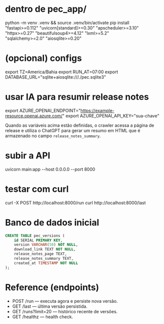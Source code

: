 # dentro de pec_app/
python -m venv .venv && source .venv/bin/activate
pip install "fastapi>=0.112" "uvicorn[standard]>=0.30" "apscheduler>=3.10" \
            "httpx>=0.27" "beautifulsoup4>=4.12" "lxml>=5.2" \
            "sqlalchemy>=2.0" "aiosqlite>=0.20"

# (opcional) configs
export TZ=America/Bahia
export RUN_AT=07:00
export DATABASE_URL="sqlite+aiosqlite:///./pec.sqlite3"
# usar IA para resumir release notes
export AZURE_OPENAI_ENDPOINT="https://example-resource.openai.azure.com/"
export AZURE_OPENAI_API_KEY="sua-chave"

Quando as variáveis acima estão definidas, o crawler acessa a página de
release e utiliza o ChatGPT para gerar um resumo em HTML que é armazenado
no campo `release_notes_summary`.

# subir a API

uvicorn main:app --host 0.0.0.0 --port 8000

# testar com curl

curl -X POST http://localhost:8000/run
curl http://localhost:8000/last

# Banco de dados inicial

```sql
CREATE TABLE pec_versions (
    id SERIAL PRIMARY KEY,
    version VARCHAR(50) NOT NULL,
    download_link TEXT NOT NULL,
    release_notes_page TEXT,
    release_notes_summary TEXT,
    created_at TIMESTAMP NOT NULL
);
```

# Reference (endpoints)

- POST /run — executa agora e persiste nova versão.
- GET /last — última versão persistida.
- GET /runs?limit=20 — histórico recente de versões.
- GET /healthz — health check.